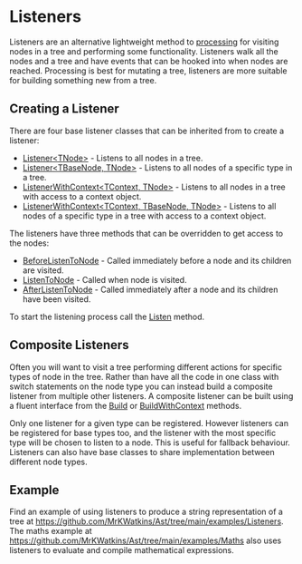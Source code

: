 # Listeners

Listeners are an alternative lightweight method to [processing](processing.md) for visiting nodes in a tree and performing
some functionality. Listeners walk all the nodes and a tree and have events that can be hooked into when nodes are reached.
Processing is best for mutating a tree, listeners are more suitable for building something new from a tree.

## Creating a Listener

There are four base listener classes that can be inherited from to create a listener:

* [Listener\<TNode\>](xref:MrKWatkins.Ast.Listening.Listener\`1) - Listens to all nodes in a tree.
* [Listener\<TBaseNode, TNode\>](xref:MrKWatkins.Ast.Listening.Listener\`2) - Listens to all nodes of a specific type in a tree.
* [ListenerWithContext\<TContext, TNode\>](xref:MrKWatkins.Ast.Listening.ListenerWithContext\`2) - Listens to all nodes in a tree with access to a context object.
* [ListenerWithContext\<TContext, TBaseNode, TNode\>](xref:MrKWatkins.Ast.Listening.ListenerWithContext\`3) - Listens to all nodes of a specific type in a tree with access to a context object.

The listeners have three methods that can be overridden to get access to the nodes:

* [BeforeListenToNode](xref:MrKWatkins.Ast.Listening.Listener\`1.BeforeListenToNode(\`0)) - Called immediately before a node and its children are visited.
* [ListenToNode](xref:MrKWatkins.Ast.Listening.Listener\`1.ListenToNode(\`0)) - Called when node is visited.
* [AfterListenToNode](xref:MrKWatkins.Ast.Listening.Listener\`1.AfterListenToNode(\`0)) - Called immediately after a node and its children have been visited.

To start the listening process call the [Listen](xref:MrKWatkins.Ast.Listening.Listener\`1.Listen(\`0)) method.

## Composite Listeners

Often you will want to visit a tree performing different actions for specific types of node in the tree. Rather than have all the code in one class with
switch statements on the node type you can instead build a composite listener from multiple other listeners. A composite listener can be built using a fluent
interface from the [Build](xref:MrKWatkins.Ast.Listening.CompositeListener\`1.Build) or [BuildWithContext](xref:MrKWatkins.Ast.Listening.CompositeListener\`1.BuildWithContext\`\`1)
methods.

Only one listener for a given type can be registered. However listeners can be registered for base types too, and the listener with the most specific type
will be chosen to listen to a node. This is useful for fallback behaviour. Listeners can also have base classes to share implementation between different node
types.

## Example

Find an example of using listeners to produce a string representation of a tree at <https://github.com/MrKWatkins/Ast/tree/main/examples/Listeners>. The
maths example at <https://github.com/MrKWatkins/Ast/tree/main/examples/Maths> also uses listeners to evaluate and compile mathematical expressions.